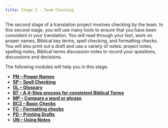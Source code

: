 ```yaml
---
title: Stage 2 - Team Checking
---
```

The second stage of a translation project involves checking by the team. In this second stage, you will use many tools to ensure that you have been consistent in your translation. You will read through your text, work on proper names, Biblical key terms, spell checking, and formatting checks. You will also print out a draft and use a variety of notes: project notes, spelling notes, Biblical terms discussion notes to record your questions, discussions and decisions.

The following modules will help you in this stage:

- [**PN – Proper Names**](7.PN.md)
- [**SP – Spell Checking**](8.SP.md)
- [**GL – Glossary**](9.GL.md)
- [**BT – A 4-Step process for consistent Biblical Terms**](10.BT.md)
- [**MP – Compare a word or phrase**](11.MP.md)
- [**BC2 – Basic Checks**](12.BC2.md)
- [**FC – Formatting checks**](13.FC.md)
- [**PD – Printing Drafts**](14.PD.md)
- [**UN – Using Notes**](15.UN.md)
